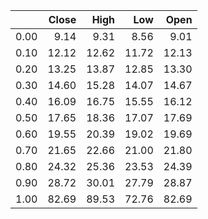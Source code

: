 |      |   Close |   High |   Low |   Open |
|-----:|--------:|-------:|------:|-------:|
| 0.00 |    9.14 |   9.31 |  8.56 |   9.01 |
| 0.10 |   12.12 |  12.62 | 11.72 |  12.13 |
| 0.20 |   13.25 |  13.87 | 12.85 |  13.30 |
| 0.30 |   14.60 |  15.28 | 14.07 |  14.67 |
| 0.40 |   16.09 |  16.75 | 15.55 |  16.12 |
| 0.50 |   17.65 |  18.36 | 17.07 |  17.69 |
| 0.60 |   19.55 |  20.39 | 19.02 |  19.69 |
| 0.70 |   21.65 |  22.66 | 21.00 |  21.80 |
| 0.80 |   24.32 |  25.36 | 23.53 |  24.39 |
| 0.90 |   28.72 |  30.01 | 27.79 |  28.87 |
| 1.00 |   82.69 |  89.53 | 72.76 |  82.69 |